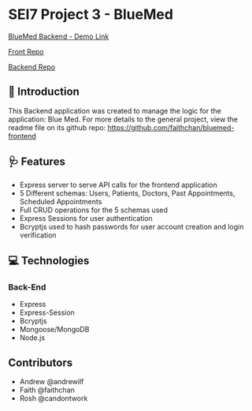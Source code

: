 # SEI7 Project 3 - BlueMed
[BlueMed Backend - Demo Link](https://bluemed-backend.herokuapp.com/)

[Front Repo](https://github.com/faithchan/bluemed-frontend)

[Backend Repo](https://github.com/andrewilf/blue_med_backend)

## 💊 Introduction

This Backend application was created to manage the logic for the application: Blue Med.
For more details to the general project, view the readme file on its github repo: https://github.com/faithchan/bluemed-frontend


## 🩺 Features

- Express server to serve API calls for the frontend application
- 5 Different schemas: Users, Patients, Doctors, Past Appointments, Scheduled Appointments
- Full CRUD operations for the 5 schemas used
- Express Sessions for user authentication
- Bcryptjs used to hash passwords for user account creation and login verification



## 💻 Technologies


### Back-End
- Express
- Express-Session
- Bcryptjs
- Mongoose/MongoDB
- Node.js



## Contributors
- Andrew @andrewilf
- Faith @faithchan
- Rosh @candontwork